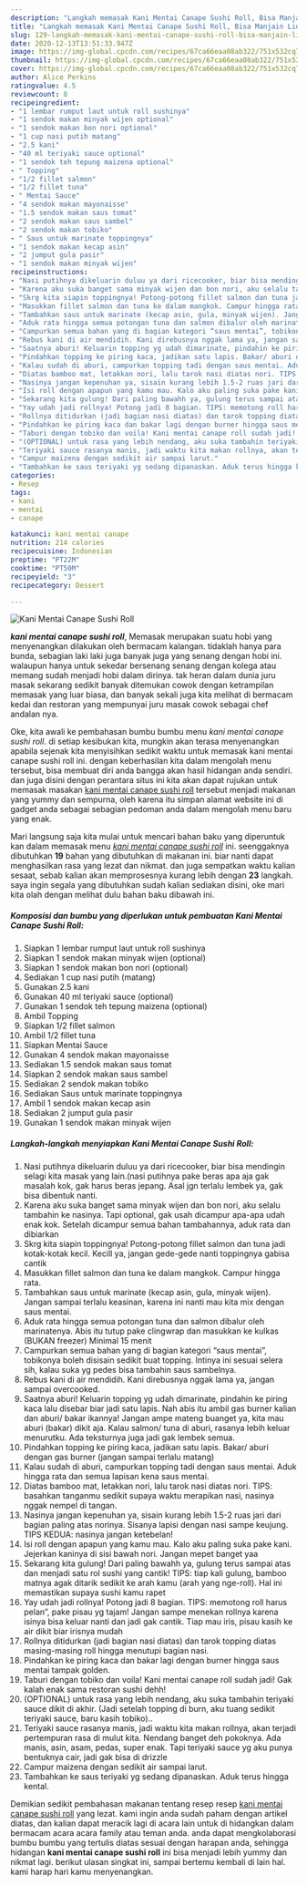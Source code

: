 ```yaml
---
description: "Langkah memasak Kani Mentai Canape Sushi Roll, Bisa Manjain Lidah"
title: "Langkah memasak Kani Mentai Canape Sushi Roll, Bisa Manjain Lidah"
slug: 129-langkah-memasak-kani-mentai-canape-sushi-roll-bisa-manjain-lidah
date: 2020-12-13T13:51:33.947Z
image: https://img-global.cpcdn.com/recipes/67ca66eaa08ab322/751x532cq70/kani-mentai-canape-sushi-roll-foto-resep-utama.jpg
thumbnail: https://img-global.cpcdn.com/recipes/67ca66eaa08ab322/751x532cq70/kani-mentai-canape-sushi-roll-foto-resep-utama.jpg
cover: https://img-global.cpcdn.com/recipes/67ca66eaa08ab322/751x532cq70/kani-mentai-canape-sushi-roll-foto-resep-utama.jpg
author: Alice Perkins
ratingvalue: 4.5
reviewcount: 8
recipeingredient:
- "1 lembar rumput laut untuk roll sushinya"
- "1 sendok makan minyak wijen optional"
- "1 sendok makan bon nori optional"
- "1 cup nasi putih matang"
- "2.5 kani"
- "40 ml teriyaki sauce optional"
- "1 sendok teh tepung maizena optional"
- " Topping"
- "1/2 fillet salmon"
- "1/2 fillet tuna"
- " Mentai Sauce"
- "4 sendok makan mayonaisse"
- "1.5 sendok makan saus tomat"
- "2 sendok makan saus sambel"
- "2 sendok makan tobiko"
- " Saus untuk marinate toppingnya"
- "1 sendok makan kecap asin"
- "2 jumput gula pasir"
- "1 sendok makan minyak wijen"
recipeinstructions:
- "Nasi putihnya dikeluarin duluu ya dari ricecooker, biar bisa mendingin selagi kita masak yang lain.(nasi putihnya pake beras apa aja gak masalah kok, gak harus beras jepang. Asal jgn terlalu lembek ya, gak bisa dibentuk nanti."
- "Karena aku suka banget sama minyak wijen dan bon nori, aku selalu tambahin ke nasinya. Tapi optional, gak usah dicampur apa-apa udah enak kok. Setelah dicampur semua bahan tambahannya, aduk rata dan dibiarkan"
- "Skrg kita siapin toppingnya! Potong-potong fillet salmon dan tuna jadi kotak-kotak kecil. Kecill ya, jangan gede-gede nanti toppingnya gabisa cantik"
- "Masukkan fillet salmon dan tuna ke dalam mangkok. Campur hingga rata."
- "Tambahkan saus untuk marinate (kecap asin, gula, minyak wijen). Jangan sampai terlalu keasinan, karena ini nanti mau kita mix dengan saus mentai."
- "Aduk rata hingga semua potongan tuna dan salmon dibalur oleh marinatenya. Abis itu tutup pake clingwrap dan masukkan ke kulkas (BUKAN freezer) Minimal 15 menit"
- "Campurkan semua bahan yang di bagian kategori “saus mentai”, tobikonya boleh disisain sedikit buat topping. Intinya ini sesuai selera sih, kalau suka yg pedes bisa tambahin saus sambelnya."
- "Rebus kani di air mendidih. Kani direbusnya nggak lama ya, jangan sampai overcooked."
- "Saatnya aburi! Keluarin topping yg udah dimarinate, pindahin ke piring kaca lalu disebar biar jadi satu lapis. Nah abis itu ambil gas burner kalian dan aburi/ bakar ikannya! Jangan ampe mateng buanget ya, kita mau aburi (bakar) dikit aja. Kalau salmon/ tuna di aburi, rasanya lebih keluar menurutku. Ada teksturnya juga jadi gak lembek semua."
- "Pindahkan topping ke piring kaca, jadikan satu lapis. Bakar/ aburi dengan gas burner (jangan sampai terlalu matang)"
- "Kalau sudah di aburi, campurkan topping tadi dengan saus mentai. Aduk hingga rata dan semua lapisan kena saus mentai."
- "Diatas bamboo mat, letakkan nori, lalu tarok nasi diatas nori. TIPS: basahkan tanganmu sedikit supaya waktu merapikan nasi, nasinya nggak nempel di tangan."
- "Nasinya jangan kepenuhan ya, sisain kurang lebih 1.5-2 ruas jari dari bagian paling atas norinya. Sisanya lapisi dengan nasi sampe keujung. TIPS KEDUA: nasinya jangan ketebelan!"
- "Isi roll dengan apapun yang kamu mau. Kalo aku paling suka pake kani. Jejerkan kaninya di sisi bawah nori. Jangan mepet banget yaa"
- "Sekarang kita gulung! Dari paling bawahh ya, gulung terus sampai atas dan menjadi satu rol sushi yang cantik! TIPS: tiap kali gulung, bamboo matnya agak ditarik sedikit ke arah kamu (arah yang nge-roll). Hal ini memastikan supaya sushi kamu rapet"
- "Yay udah jadi rollnya! Potong jadi 8 bagian. TIPS: memotong roll harus pelan”, pake pisau yg tajam! Jangan sampe menekan rollnya karena isinya bisa keluar nanti dan jadi gak cantik. Tiap mau iris, pisau kasih ke air dikit biar irisnya mudah"
- "Rollnya ditidurkan (jadi bagian nasi diatas) dan tarok topping diatas masing-masing roll hingga menutupi bagian nasi."
- "Pindahkan ke piring kaca dan bakar lagi dengan burner hingga saus mentai tampak golden."
- "Taburi dengan tobiko dan voila! Kani mentai canape roll sudah jadi! Gak kalah enak sama restoran sushi dehh!"
- "(OPTIONAL) untuk rasa yang lebih nendang, aku suka tambahin teriyaki sauce dikit di akhir. (Jadi setelah topping di burn, aku tuang sedikit teriyaki sauce, baru kasih tobiko).."
- "Teriyaki sauce rasanya manis, jadi waktu kita makan rollnya, akan terjadi pertempuran rasa di mulut kita. Nendang banget deh pokoknya. Ada manis, asin, asam, pedas, super enak. Tapi teriyaki sauce yg aku punya bentuknya cair, jadi gak bisa di drizzle"
- "Campur maizena dengan sedikit air sampai larut."
- "Tambahkan ke saus teriyaki yg sedang dipanaskan. Aduk terus hingga kental."
categories:
- Resep
tags:
- kani
- mentai
- canape

katakunci: kani mentai canape 
nutrition: 214 calories
recipecuisine: Indonesian
preptime: "PT22M"
cooktime: "PT50M"
recipeyield: "3"
recipecategory: Dessert

---
```



![Kani Mentai Canape Sushi Roll](https://img-global.cpcdn.com/recipes/67ca66eaa08ab322/751x532cq70/kani-mentai-canape-sushi-roll-foto-resep-utama.jpg)

<b><i>kani mentai canape sushi roll</i></b>, Memasak merupakan suatu hobi yang menyenangkan dilakukan oleh bermacam kalangan. tidaklah hanya para bunda, sebagian laki laki juga banyak juga yang senang dengan hobi ini. walaupun hanya untuk sekedar bersenang senang dengan kolega atau memang sudah menjadi hobi dalam dirinya. tak heran dalam dunia juru masak sekarang sedikit banyak ditemukan cowok dengan ketrampilan memasak yang luar biasa, dan banyak sekali juga kita melihat di bermacam kedai dan restoran yang mempunyai juru masak cowok sebagai chef andalan nya.

Oke, kita awali ke pembahasan bumbu bumbu menu <i>kani mentai canape sushi roll</i>. di setiap kesibukan kita, mungkin akan terasa menyenangkan apabila sejenak kita menyisihkan sedikit waktu untuk memasak kani mentai canape sushi roll ini. dengan keberhasilan kita dalam mengolah menu tersebut, bisa membuat diri anda bangga akan hasil hidangan anda sendiri. dan juga disini dengan perantara situs ini kita akan dapat rujukan untuk memasak masakan <u>kani mentai canape sushi roll</u> tersebut menjadi makanan yang yummy dan sempurna, oleh karena itu simpan alamat website ini di gadget anda sebagai sebagian pedoman anda dalam mengolah menu baru yang enak.




Mari langsung saja kita mulai untuk mencari bahan baku yang diperuntuk kan dalam memasak menu <u><i>kani mentai canape sushi roll</i></u> ini. seenggaknya dibutuhkan <b>19</b> bahan yang dibutuhkan di makanan ini. biar nanti dapat menghasilkan rasa yang lezat dan nikmat. dan juga sempatkan waktu kalian sesaat, sebab kalian akan memprosesnya kurang lebih dengan <b>23</b> langkah. saya ingin segala yang dibutuhkan sudah kalian sediakan disini, oke mari kita olah dengan melihat dulu bahan baku dibawah ini.

<!--inarticleads1-->

##### Komposisi dan bumbu yang diperlukan untuk pembuatan Kani Mentai Canape Sushi Roll:

1. Siapkan 1 lembar rumput laut untuk roll sushinya
1. Siapkan 1 sendok makan minyak wijen (optional)
1. Siapkan 1 sendok makan bon nori (optional)
1. Sediakan 1 cup nasi putih (matang)
1. Gunakan 2.5 kani
1. Gunakan 40 ml teriyaki sauce (optional)
1. Gunakan 1 sendok teh tepung maizena (optional)
1. Ambil  Topping
1. Siapkan 1/2 fillet salmon
1. Ambil 1/2 fillet tuna
1. Siapkan  Mentai Sauce
1. Gunakan 4 sendok makan mayonaisse
1. Sediakan 1.5 sendok makan saus tomat
1. Siapkan 2 sendok makan saus sambel
1. Sediakan 2 sendok makan tobiko
1. Sediakan  Saus untuk marinate toppingnya
1. Ambil 1 sendok makan kecap asin
1. Sediakan 2 jumput gula pasir
1. Gunakan 1 sendok makan minyak wijen




<!--inarticleads2-->

##### Langkah-langkah menyiapkan Kani Mentai Canape Sushi Roll:

1. Nasi putihnya dikeluarin duluu ya dari ricecooker, biar bisa mendingin selagi kita masak yang lain.(nasi putihnya pake beras apa aja gak masalah kok, gak harus beras jepang. Asal jgn terlalu lembek ya, gak bisa dibentuk nanti.
1. Karena aku suka banget sama minyak wijen dan bon nori, aku selalu tambahin ke nasinya. Tapi optional, gak usah dicampur apa-apa udah enak kok. Setelah dicampur semua bahan tambahannya, aduk rata dan dibiarkan
1. Skrg kita siapin toppingnya! Potong-potong fillet salmon dan tuna jadi kotak-kotak kecil. Kecill ya, jangan gede-gede nanti toppingnya gabisa cantik
1. Masukkan fillet salmon dan tuna ke dalam mangkok. Campur hingga rata.
1. Tambahkan saus untuk marinate (kecap asin, gula, minyak wijen). Jangan sampai terlalu keasinan, karena ini nanti mau kita mix dengan saus mentai.
1. Aduk rata hingga semua potongan tuna dan salmon dibalur oleh marinatenya. Abis itu tutup pake clingwrap dan masukkan ke kulkas (BUKAN freezer) Minimal 15 menit
1. Campurkan semua bahan yang di bagian kategori “saus mentai”, tobikonya boleh disisain sedikit buat topping. Intinya ini sesuai selera sih, kalau suka yg pedes bisa tambahin saus sambelnya.
1. Rebus kani di air mendidih. Kani direbusnya nggak lama ya, jangan sampai overcooked.
1. Saatnya aburi! Keluarin topping yg udah dimarinate, pindahin ke piring kaca lalu disebar biar jadi satu lapis. Nah abis itu ambil gas burner kalian dan aburi/ bakar ikannya! Jangan ampe mateng buanget ya, kita mau aburi (bakar) dikit aja. Kalau salmon/ tuna di aburi, rasanya lebih keluar menurutku. Ada teksturnya juga jadi gak lembek semua.
1. Pindahkan topping ke piring kaca, jadikan satu lapis. Bakar/ aburi dengan gas burner (jangan sampai terlalu matang)
1. Kalau sudah di aburi, campurkan topping tadi dengan saus mentai. Aduk hingga rata dan semua lapisan kena saus mentai.
1. Diatas bamboo mat, letakkan nori, lalu tarok nasi diatas nori. TIPS: basahkan tanganmu sedikit supaya waktu merapikan nasi, nasinya nggak nempel di tangan.
1. Nasinya jangan kepenuhan ya, sisain kurang lebih 1.5-2 ruas jari dari bagian paling atas norinya. Sisanya lapisi dengan nasi sampe keujung. TIPS KEDUA: nasinya jangan ketebelan!
1. Isi roll dengan apapun yang kamu mau. Kalo aku paling suka pake kani. Jejerkan kaninya di sisi bawah nori. Jangan mepet banget yaa
1. Sekarang kita gulung! Dari paling bawahh ya, gulung terus sampai atas dan menjadi satu rol sushi yang cantik! TIPS: tiap kali gulung, bamboo matnya agak ditarik sedikit ke arah kamu (arah yang nge-roll). Hal ini memastikan supaya sushi kamu rapet
1. Yay udah jadi rollnya! Potong jadi 8 bagian. TIPS: memotong roll harus pelan”, pake pisau yg tajam! Jangan sampe menekan rollnya karena isinya bisa keluar nanti dan jadi gak cantik. Tiap mau iris, pisau kasih ke air dikit biar irisnya mudah
1. Rollnya ditidurkan (jadi bagian nasi diatas) dan tarok topping diatas masing-masing roll hingga menutupi bagian nasi.
1. Pindahkan ke piring kaca dan bakar lagi dengan burner hingga saus mentai tampak golden.
1. Taburi dengan tobiko dan voila! Kani mentai canape roll sudah jadi! Gak kalah enak sama restoran sushi dehh!
1. (OPTIONAL) untuk rasa yang lebih nendang, aku suka tambahin teriyaki sauce dikit di akhir. (Jadi setelah topping di burn, aku tuang sedikit teriyaki sauce, baru kasih tobiko)..
1. Teriyaki sauce rasanya manis, jadi waktu kita makan rollnya, akan terjadi pertempuran rasa di mulut kita. Nendang banget deh pokoknya. Ada manis, asin, asam, pedas, super enak. Tapi teriyaki sauce yg aku punya bentuknya cair, jadi gak bisa di drizzle
1. Campur maizena dengan sedikit air sampai larut.
1. Tambahkan ke saus teriyaki yg sedang dipanaskan. Aduk terus hingga kental.




Demikian sedikit pembahasan makanan tentang resep resep <u>kani mentai canape sushi roll</u> yang lezat. kami ingin anda sudah paham dengan artikel diatas, dan kalian dapat meracik lagi di acara lain untuk di hidangkan dalam bermacam acara acara family atau teman anda. anda dapat mengkolaborasi bumbu bumbu yang tertulis diatas sesuai dengan harapan anda, sehingga hidangan <b>kani mentai canape sushi roll</b> ini bisa menjadi lebih yummy dan nikmat lagi. berikut ulasan singkat ini, sampai bertemu kembali di lain hal. kami harap hari kamu menyenangkan.
